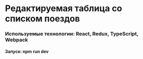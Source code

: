 # Редактируемая таблица со списком поездов

### Используемые технологии: React, Redux, TypeScript, Webpack

#### Запуск: npm run dev